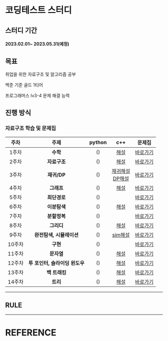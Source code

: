 # 코딩테스트 스터디

## 스터디 기간
#### 2023.02.01~ 2023.05.31(예정)

## 목표
취업을 위한 자료구조 및 알고리즘 공부

백준 기준 골드 1티어

프로그래머스 lv3-4 문제 해결 능력

## 진행 방식


### 자료구조 학습 및 문제집
|  주차 | 주제 | python  | c++ | 문제집 |
|:---:|:---:|:---:|:---:|:---:|
| 1주차 | **수학** |()|[해설](https://blog.encrypted.gg/983)|[바로가기](./01.%20Math)|
| 2주차 | **자료구조** |()|[해설](https://blog.encrypted.gg/727)|[바로가기](./02.%20data_structure)|
| 3주차 | **재귀/DP** |()|[재귀해설](https://blog.encrypted.gg/943)<br>[DP해설](https://blog.encrypted.gg/974)|[바로가기](./03.%20DP)|
| 4주차 | **그래프** |()|[해설](https://blog.encrypted.gg/1016)|[바로가기](./04.%20graph)|
| 5주차 | **최단경로** |()||[바로가기](./05.%20shortest%20path)|
| 6주차 | **이분탐색** |()|[해설](https://blog.encrypted.gg/985)|[바로가기](./06.%20binary%20search)|
| 7주차 | **분할정복** |()||[바로가기](./07.%20divide%20and%20conquer)|
| 8주차 | **그리디** |()|[해설](https://blog.encrypted.gg/975)|[바로가기](./08.%20greedy)|
| 9주차 | **완전탐색, 시뮬레이션** |()|[sim해설](https://blog.encrypted.gg/948)|[바로가기](./09.%20simulation)|
| 10주차 | **구현** |()||[바로가기](./10.%20implementation)|
| 11주차 | **문자열** |()|[해설](https://blog.encrypted.gg/857)|[바로가기](./11.string)|
| 12주차 | **투 포인터, 슬라이딩 윈도우** |()|[해설](https://blog.encrypted.gg/1004)|[바로가기](./12.%20two%20pointer)|
| 13주차 | **백 트래킹** |()|[해설](https://blog.encrypted.gg/945)|[바로가기](./13.%20backtracking)|
| 14주차 | **트리**|()|[해설](https://blog.encrypted.gg/1019)|[바로가기](./14.%20tree)|


---
## RULE


---
# REFERENCE
